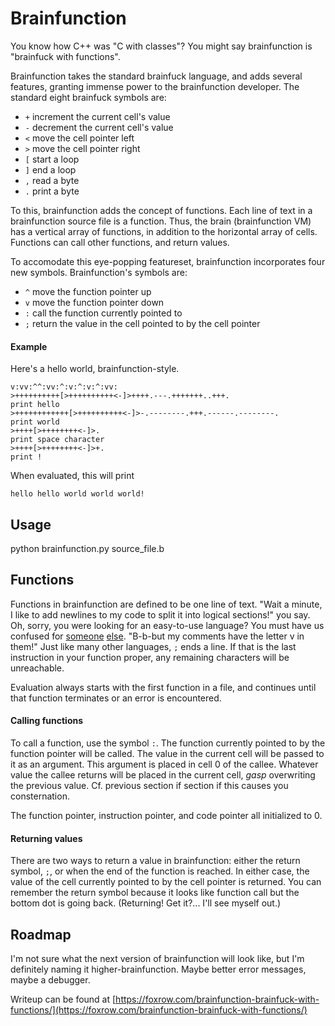 Brainfunction
=============

You know how C++ was "C with classes"?  You might say brainfunction is "brainfuck with functions".

Brainfunction takes the standard brainfuck language, and adds several features, granting immense power to the
brainfunction developer.  The standard eight brainfuck symbols are:

* `+` increment the current cell's value
* `-` decrement the current cell's value
* `<` move the cell pointer left
* `>` move the cell pointer right
* `[` start a loop
* `]` end a loop
* `,` read a byte
* `.` print a byte

To this, brainfunction adds the concept of functions.  Each line of text in a brainfunction source file is a function.
Thus, the brain (brainfunction VM) has a vertical array of functions, in addition to the horizontal array of cells.
Functions can call other functions, and return values.

To accomodate this eye-popping featureset, brainfunction incorporates four new symbols. Brainfunction's symbols are:

* `^` move the function pointer up
* `v` move the function pointer down
* `:` call the function currently pointed to
* `;` return the value in the cell pointed to by the cell pointer

#### Example
Here's a hello world, brainfunction-style.

    v:vv:^^:vv:^:v:^:v:^:vv:
    >++++++++++[>++++++++++<-]>++++.---.+++++++..+++.                    print hello
    >++++++++++++[>++++++++++<-]>-.--------.+++.------.--------.         print world
    >++++[>++++++++<-]>.                                                 print space character
    >++++[>++++++++<-]>+.                                                print !

When evaluated, this will print

    hello hello world world world!


## Usage
python brainfunction.py source_file.b


## Functions
Functions in brainfunction are defined to be one line of text.  "Wait a minute, I like to add newlines to my code to
split it into logical sections!" you say.  Oh, sorry, you were looking for an easy-to-use language?  You must have
us confused for [someone](https://www.python.org/) [else](https://www.ruby-lang.org/en/).  "B-b-but my comments have
the letter v in them!"  Just like many other languages, `;` ends a line.  If that is the last instruction in your
function proper, any remaining characters will be unreachable.

Evaluation always starts with the first function in a file, and continues until that function terminates or an error
is encountered.


#### Calling functions
To call a function, use the symbol `:`.  The function currently pointed to by the function pointer will be called.
The value in the current cell will be passed to it as an argument.  This argument is placed in cell 0 of the callee.
Whatever value the callee returns will be placed in the current cell, *gasp* overwriting the previous value.  Cf.
previous section if section if this causes you consternation.

The function pointer, instruction pointer, and code pointer all initialized to 0.

#### Returning values
There are two ways to return a value in brainfunction: either the return symbol, `;`, or when the end of the function
is reached.  In either case, the value of the cell currently pointed to by the cell pointer is returned.  You can
remember the return symbol because it looks like function call but the bottom dot is going back.
(Returning!  Get it?...  I'll see myself out.)

## Roadmap
I'm not sure what the next version of brainfunction will look like, but I'm definitely naming it higher-brainfunction.
Maybe better error messages, maybe a debugger.

Writeup can be found at
[https://foxrow.com/brainfunction-brainfuck-with-functions/](https://foxrow.com/brainfunction-brainfuck-with-functions/)